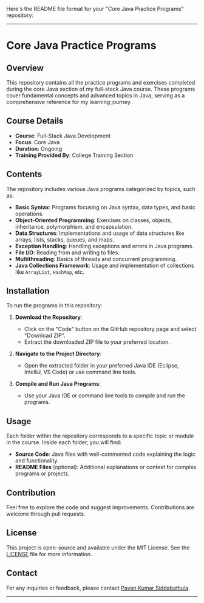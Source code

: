 Here's the README file format for your "Core Java Practice Programs" repository:

---

# Core Java Practice Programs

## Overview
This repository contains all the practice programs and exercises completed during the core Java section of my full-stack Java course. These programs cover fundamental concepts and advanced topics in Java, serving as a comprehensive reference for my learning journey.

## Course Details
- **Course**: Full-Stack Java Development
- **Focus**: Core Java
- **Duration**: Ongoing
- **Training Provided By**: College Training Section

## Contents
The repository includes various Java programs categorized by topics, such as:
- **Basic Syntax**: Programs focusing on Java syntax, data types, and basic operations.
- **Object-Oriented Programming**: Exercises on classes, objects, inheritance, polymorphism, and encapsulation.
- **Data Structures**: Implementations and usage of data structures like arrays, lists, stacks, queues, and maps.
- **Exception Handling**: Handling exceptions and errors in Java programs.
- **File I/O**: Reading from and writing to files.
- **Multithreading**: Basics of threads and concurrent programming.
- **Java Collections Framework**: Usage and implementation of collections like `ArrayList`, `HashMap`, etc.

## Installation
To run the programs in this repository:

1. **Download the Repository**:
   - Click on the "Code" button on the GitHub repository page and select "Download ZIP".
   - Extract the downloaded ZIP file to your preferred location.

2. **Navigate to the Project Directory**:
   - Open the extracted folder in your preferred Java IDE (Eclipse, IntelliJ, VS Code) or use command line tools.

3. **Compile and Run Java Programs**:
   - Use your Java IDE or command line tools to compile and run the programs.

## Usage
Each folder within the repository corresponds to a specific topic or module in the course. Inside each folder, you will find:
- **Source Code**: Java files with well-commented code explaining the logic and functionality.
- **README Files** (optional): Additional explanations or context for complex programs or projects.

## Contribution
Feel free to explore the code and suggest improvements. Contributions are welcome through pull requests.

## License
This project is open-source and available under the MIT License. See the [LICENSE](LICENSE) file for more information.

## Contact
For any inquiries or feedback, please contact [Pavan Kumar Siddabathula](mailto:pavansiddabathula@gmail.com).

---

